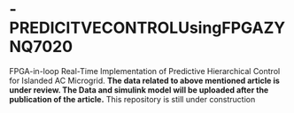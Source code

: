# -PREDICITVECONTROLUsingFPGAZYNQ7020
FPGA-in-loop Real-Time Implementation of Predictive Hierarchical Control for Islanded AC Microgrid.
**The data related to above mentioned article is under review. The Data and simulink model will be uploaded after the publication of the article.**
This repository is still under construction

